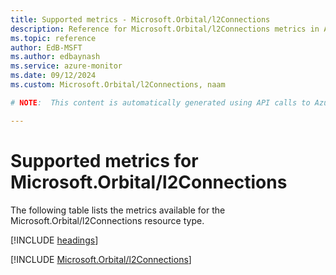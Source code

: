```yaml
---
title: Supported metrics - Microsoft.Orbital/l2Connections
description: Reference for Microsoft.Orbital/l2Connections metrics in Azure Monitor.
ms.topic: reference
author: EdB-MSFT
ms.author: edbaynash
ms.service: azure-monitor
ms.date: 09/12/2024
ms.custom: Microsoft.Orbital/l2Connections, naam

# NOTE:  This content is automatically generated using API calls to Azure. Any edits made on these files will be overwritten in the next run of the script. 

---
```


  
# Supported metrics for Microsoft.Orbital/l2Connections
  
The following table lists the metrics available for the Microsoft.Orbital/l2Connections resource type.  
  
  
[!INCLUDE [headings](~/reusable-content/ce-skilling/azure/includes/azure-monitor/reference/metrics/metrics-headings.md)]  
  
 

[!INCLUDE [Microsoft.Orbital/l2Connections](~/reusable-content/ce-skilling/azure/includes/azure-monitor/reference/metrics/microsoft-orbital-l2connections-metrics-include.md)]  

